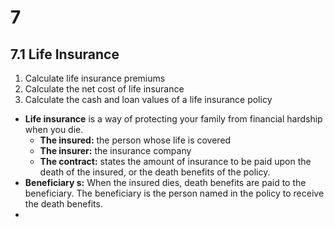 # 7 

## 7.1 Life Insurance

1.   Calculate life insurance premiums
2.   Calculate the net cost of life insurance
3.   Calculate the cash and loan values of a life insurance policy

-   **Life insurance** is a way of protecting your family from financial hardship when you die.
    -   **The insured:** the person whose life is covered
    -   **The insurer:** the insurance company
    -   **The contract:** states the amount of insurance to be paid upon the death of the insured, or the death benefits of the policy. 
-   **Beneficiary s:**
    When the insured dies, death benefits are paid to the beneficiary. The beneficiary is the person named in the policy to receive the death benefits.
-   
